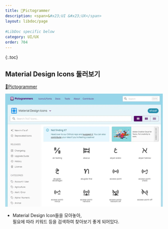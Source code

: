 ```yaml
---
title: 🔗Pictogrammer
description: <span>&#x23;UI &#x23;UX</span>
layout: libdoc/page

#LibDoc specific below
category: UI/UX
order: 704
---
```

{:.toc}

## Material Design Icons 둘러보기

[🔗Pictogrammer](https://pictogrammers.com/library/mdi/)

![](/assets/docs/700_Uiux/704/1.webp)

* Material Design Icon들을 모아놓아,<br/>
필요에 따라 키워드 등을 검색하여 찾아보기 좋게 되어있다.